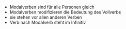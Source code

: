 - Modalverben sind für alle Personen gleich
- Modalverben modifizieren die Bedeutung des Vollverbs
- sie stehen vor allen anderen Verben
- Verb nach Modalverb steht im Infinitiv
